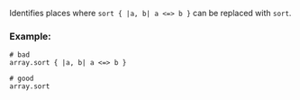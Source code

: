 Identifies places where `sort { |a, b| a <=> b }` can be replaced with `sort`.

### Example:
    # bad
    array.sort { |a, b| a <=> b }

    # good
    array.sort
